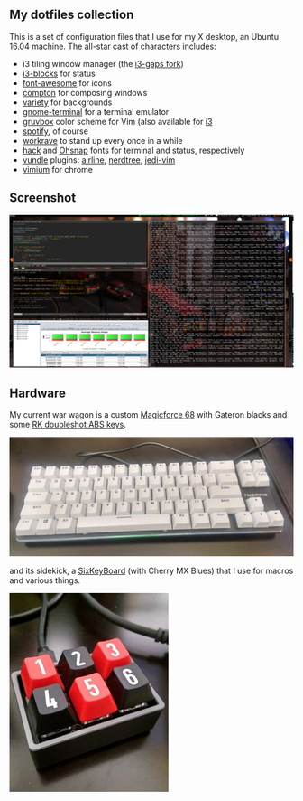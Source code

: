 ## My dotfiles collection

This is a set of configuration files that I use for my X desktop, an Ubuntu 16.04 machine. The all-star cast of
characters includes:

* i3 tiling window manager (the [i3-gaps fork](https://github.com/Airblader/i3))
* [i3-blocks](https://github.com/vivien/i3blocks) for status
* [font-awesome](http://fontawesome.io) for icons
* [compton](http://lubuntu.me/meet-compton/) for composing windows
* [variety](http://peterlevi.com/variety/how-to-install/) for backgrounds
* [gnome-terminal](https://git.gnome.org/browse/gnome-terminal/) for a terminal emulator
* [gruvbox](https://github.com/morhetz/gruvbox) color scheme for Vim (also available for [i3](https://github.com/acrisci/i3-style)
* [spotify](http://spotify.com), of course
* [workrave](http://www.workrave.org/) to stand up every once in a while
* [hack](https://github.com/chrissimpkins/Hack) and [Ohsnap](https://sourceforge.net/projects/osnapfont/) fonts for terminal and status, respectively
* [vundle](https://github.com/VundleVim/Vundle.vim) plugins:  [airline](https://github.com/vim-airline/vim-airline), [nerdtree](https://github.com/scrooloose/nerdtree), [jedi-vim](https://github.com/davidhalter/jedi-vim)
* [vimium](https://vimium.github.io/) for chrome

## Screenshot

![screenshot](images/ss2.png)

## Hardware

My current war wagon is a custom [Magicforce 68](https://www.aliexpress.com/store/product/Balck-white-68-Key-PBT-compact-mini-mechanical-keyboard-kailh-mx-switches-game-Magicforce-68-mini/1806079_32471875698.html) with Gateron blacks and some [RK doubleshot ABS keys](https://www.massdrop.com/buy/royal-kludge-doubleshot-abs-keycaps).

![kb](images/kbf.jpg)

and its sidekick, a [SixKeyBoard](https://techkeys.us/collections/keyboards/products/sixkeyboard) (with Cherry MX Blues) that I use for macros and various things.

![mp](images/mmf.jpg)


